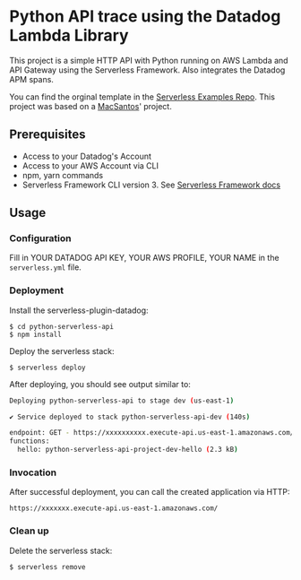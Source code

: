 # Python API trace using the Datadog Lambda Library

This project is a simple HTTP API with Python running on AWS Lambda and API Gateway using the Serverless Framework. Also integrates the Datadog APM spans.

You can find the orginal template in the [Serverless Examples Repo](https://github.com/serverless/examples/tree/v3/aws-python-http-api). This project was based on a [MacSantos](https://github.com/mecsantos)' project.

## Prerequisites
- Access to your Datadog's Account
- Access to your AWS Account via CLI
- npm, yarn commands
- Serverless Framework CLI version 3. See [Serverless Framework docs](https://www.serverless.com/framework/docs/getting-started/)


## Usage

### Configuration
Fill in YOUR DATADOG API KEY, YOUR AWS PROFILE, YOUR NAME in the `serverless.yml` file.


### Deployment

Install the serverless-plugin-datadog:
```
$ cd python-serverless-api
$ npm install
```

Deploy the serverless stack:
```
$ serverless deploy
```

After deploying, you should see output similar to:
```bash
Deploying python-serverless-api to stage dev (us-east-1)

✔ Service deployed to stack python-serverless-api-dev (140s)

endpoint: GET - https://xxxxxxxxxx.execute-api.us-east-1.amazonaws.com/
functions:
  hello: python-serverless-api-project-dev-hello (2.3 kB)
```

### Invocation

After successful deployment, you can call the created application via HTTP:

```
https://xxxxxxx.execute-api.us-east-1.amazonaws.com/
```

### Clean up

Delete the serverless stack:
```
$ serverless remove
```

